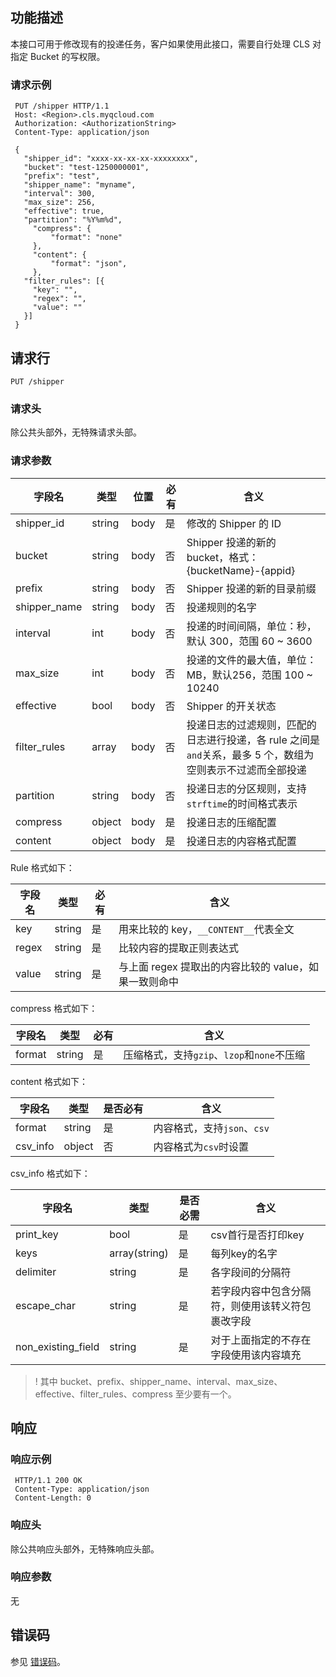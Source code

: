 ## 功能描述

本接口可用于修改现有的投递任务，客户如果使用此接口，需要自行处理 CLS 对指定 Bucket 的写权限。



### 请求示例

```
 PUT /shipper HTTP/1.1
 Host: <Region>.cls.myqcloud.com
 Authorization: <AuthorizationString>
 Content-Type: application/json
 
 {
   "shipper_id": "xxxx-xx-xx-xx-xxxxxxxx",
   "bucket": "test-1250000001",
   "prefix": "test",
   "shipper_name": "myname",
   "interval": 300,
   "max_size": 256,
   "effective": true,
   "partition": "%Y%m%d",
     "compress": {
         "format": "none"
     },
     "content": {
         "format": "json",
     },
   "filter_rules": [{
     "key": "",
     "regex": "",
     "value": ""
   }]
 }
```



## 请求行

```
PUT /shipper
```

### 请求头

除公共头部外，无特殊请求头部。

### 请求参数

| 字段名       | 类型   | 位置 | 必有 | 含义                                                         |
| ------------ | ------ | ---- | ---- | ------------------------------------------------------------ |
| shipper_id   | string | body | 是   | 修改的 Shipper 的 ID                                         |
| bucket       | string | body | 否   | Shipper 投递的新的 bucket，格式：{bucketName}-{appid}        |
| prefix       | string | body | 否   | Shipper 投递的新的目录前缀                                   |
| shipper_name | string | body | 否   | 投递规则的名字                                               |
| interval     | int    | body | 否   | 投递的时间间隔，单位：秒，默认 300，范围 60 ~ 3600           |
| max_size     | int    | body | 否   | 投递的文件的最大值，单位：MB，默认256，范围 100 ~ 10240      |
| effective    | bool   | body | 否   | Shipper 的开关状态                                           |
| filter_rules | array  | body | 否   | 投递日志的过滤规则，匹配的日志进行投递，各 rule 之间是`and`关系，最多 5 个，数组为空则表示不过滤而全部投递 |
| partition    | string | body | 否   | 投递日志的分区规则，支持`strftime`的时间格式表示             |
| compress     | object | body | 是   | 投递日志的压缩配置                                           |
| content      | object | body | 是   | 投递日志的内容格式配置                                       |

Rule 格式如下：

| 字段名 | 类型   | 必有 | 含义                                                  |
| ------ | ------ | ---- | ----------------------------------------------------- |
| key    | string | 是   | 用来比较的 key，`__CONTENT__`代表全文                 |
| regex  | string | 是   | 比较内容的提取正则表达式                              |
| value  | string | 是   | 与上面 regex 提取出的内容比较的 value，如果一致则命中 |

compress 格式如下：

| 字段名 | 类型   | 必有 | 含义                                       |
| ------ | ------ | ---- | ------------------------------------------ |
| format | string | 是   | 压缩格式，支持`gzip`、`lzop`和`none`不压缩 |

content 格式如下：

| 字段名   | 类型   | 是否必有 | 含义                        |
| -------- | ------ | -------- | --------------------------- |
| format   | string | 是       | 内容格式，支持`json`、`csv` |
| csv_info | object | 否       | 内容格式为`csv`时设置       |

csv_info 格式如下：

| 字段名             | 类型          | 是否必需 | 含义                                             |
| ------------------ | ------------- | -------- | ------------------------------------------------ |
| print_key          | bool          | 是       | csv首行是否打印key                               |
| keys               | array(string) | 是       | 每列key的名字                                    |
| delimiter          | string        | 是       | 各字段间的分隔符                                 |
| escape_char        | string        | 是       | 若字段内容中包含分隔符，则使用该转义符包裹改字段 |
| non_existing_field | string        | 是       | 对于上面指定的不存在字段使用该内容填充           |

>!
>其中 bucket、prefix、shipper_name、interval、max_size、effective、filter_rules、compress 至少要有一个。

## 响应

### 响应示例

```
 HTTP/1.1 200 OK
 Content-Type: application/json
 Content-Length: 0
```

### 响应头

除公共响应头部外，无特殊响应头部。

### 响应参数
无

## 错误码

参见 [错误码](https://cloud.tencent.com/document/product/614/12402)。
